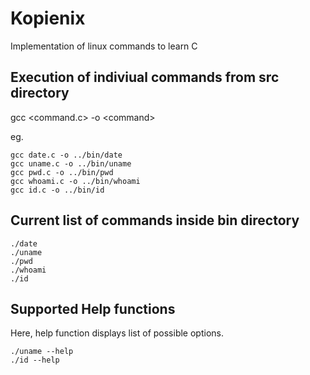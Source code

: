 # Kopienix
Implementation of linux commands to learn C




## Execution of indiviual commands from src directory
gcc <command.c> -o \<command>

eg. 

    gcc date.c -o ../bin/date
    gcc uname.c -o ../bin/uname
    gcc pwd.c -o ../bin/pwd
    gcc whoami.c -o ../bin/whoami
    gcc id.c -o ../bin/id

## Current list of commands inside bin directory
    ./date
    ./uname
    ./pwd
    ./whoami
    ./id
    
## Supported Help functions
Here, help function displays list of possible options.
    
    ./uname --help
    ./id --help
